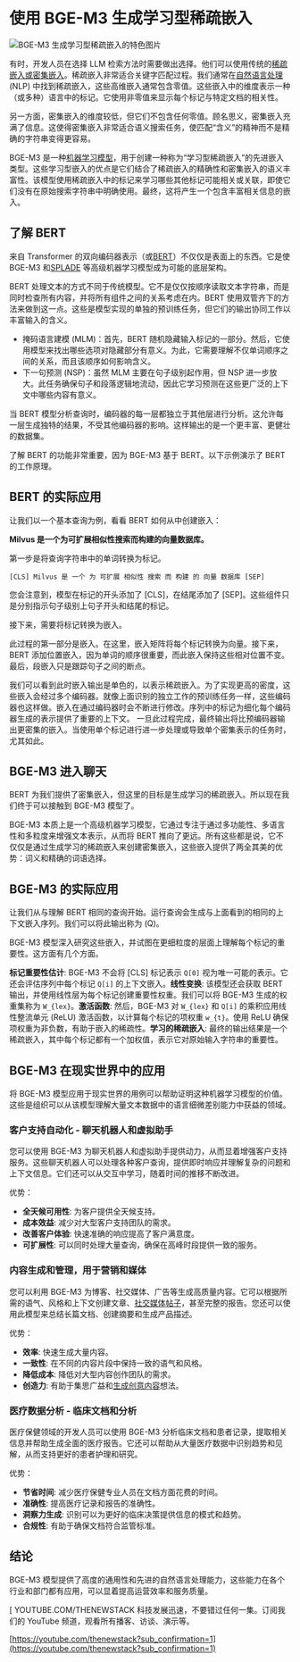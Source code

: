 # 使用 BGE-M3 生成学习型稀疏嵌入

![BGE-M3 生成学习型稀疏嵌入的特色图片](https://cdn.thenewstack.io/media/2024/06/52d3e45b-embedded-1024x576.jpg)

有时，开发人员在选择 LLM 检索方法时需要做出选择。他们可以使用传统的[稀疏嵌入或密集嵌入](https://zilliz.com/learn/sparse-and-dense-embeddings)。稀疏嵌入非常适合关键字匹配过程。我们通常在[自然语言处理](https://zilliz.com/learn/A-Beginner-Guide-to-Natural-Language-Processing?utm_source=vendor&utm_medium=referral&utm_campaign=2024-06-11_blog_bge-m3_tns) (NLP) 中找到稀疏嵌入，这些高维嵌入通常包含零值。这些嵌入中的维度表示一种（或多种）语言中的标记。它使用非零值来显示每个标记与特定文档的相关性。

另一方面，密集嵌入的维度较低，但它们不包含任何零值。顾名思义，密集嵌入充满了信息。这使得密集嵌入非常适合语义搜索任务，使匹配“含义”的精神而不是精确的字符串变得更容易。

BGE-M3 是一种[机器学习模型](https://thenewstack.io/creating-machine-learning-models-takes-too-much-time/)，用于创建一种称为“学习型稀疏嵌入”的先进嵌入类型。这些学习型嵌入的优点是它们结合了稀疏嵌入的精确性和密集嵌入的语义丰富性。该模型使用稀疏嵌入中的标记来学习哪些其他标记可能相关或关联，即使它们没有在原始搜索字符串中明确使用。最终，这将产生一个包含丰富相关信息的嵌入。

## 了解 BERT

来自 Transformer 的双向编码器表示（或[BERT](https://zilliz.com/learn/Sentence-Transformers-for-Long-Form-Text?utm_source=vendor&utm_medium=referral&utm_campaign=2024-06-11_blog_bge-m3_tns)）不仅仅是表面上的东西。它是使 BGE-M3 和[SPLADE](https://zilliz.com/learn/comparing-splade-sparse-vectors-with-bm25?utm_source=vendor&utm_medium=referral&utm_campaign=2024-06-11_blog_bge-m3_tns) 等高级机器学习模型成为可能的底层架构。

BERT 处理文本的方式不同于传统模型。它不是仅仅按顺序读取文本字符串，而是同时检查所有内容，并将所有组件之间的关系考虑在内。BERT 使用双管齐下的方法来做到这一点。这些是模型实现的单独的预训练任务，但它们的输出协同工作以丰富输入的含义。

- 掩码语言建模 (MLM)：首先，BERT 随机隐藏输入标记的一部分。然后，它使用模型来找出哪些选项对隐藏部分有意义。为此，它需要理解不仅单词顺序之间的关系，而且该顺序如何影响含义。
- 下一句预测 (NSP)：虽然 MLM 主要在句子级别起作用，但 NSP 进一步放大。此任务确保句子和段落逻辑地流动，因此它学习预测在这些更广泛的上下文中哪些内容有意义。

当 BERT 模型分析查询时，编码器的每一层都独立于其他层进行分析。这允许每一层生成独特的结果，不受其他编码器的影响。这样输出的是一个更丰富、更健壮的数据集。

了解 BERT 的功能非常重要，因为 BGE-M3 基于 BERT。以下示例演示了 BERT 的工作原理。

## BERT 的实际应用

让我们以一个基本查询为例，看看 BERT 如何从中创建嵌入：

**Milvus 是一个为可扩展相似性搜索而构建的向量数据库。**

第一步是将查询字符串中的单词转换为标记。

```
[CLS] Milvus 是 一个 为 可扩展 相似性 搜索 而 构建 的 向量 数据库 [SEP]
```

您会注意到，模型在标记的开头添加了 [CLS]，在结尾添加了 [SEP]。这些组件只是分别指示句子级别上句子开头和结尾的标记。

接下来，需要将标记转换为嵌入。

此过程的第一部分是嵌入。在这里，嵌入矩阵将每个标记转换为向量。接下来，BERT 添加位置嵌入，因为单词的顺序很重要，而此嵌入保持这些相对位置不变。最后，段嵌入只是跟踪句子之间的断点。

我们可以看到此时嵌入输出是单色的，以表示稀疏嵌入。为了实现更高的密度，这些嵌入会经过多个编码器。就像上面识别的独立工作的预训练任务一样，这些编码器也这样做。嵌入在通过编码器时会不断进行修改。序列中的标记为细化每个编码器生成的表示提供了重要的上下文。
一旦此过程完成，最终输出将比预编码器输出更密集的嵌入。当使用单个标记进行进一步处理或导致单个密集表示的任务时，尤其如此。

## BGE-M3 进入聊天
BERT 为我们提供了密集嵌入，但这里的目标是生成学习的稀疏嵌入。所以现在我们终于可以接触到 BGE-M3 模型了。

BGE-M3 本质上是一个高级机器学习模型，它通过专注于通过多功能性、多语言性和多粒度来增强文本表示，从而将 BERT 推向了更远。所有这些都是说，它不仅仅是通过生成学习的稀疏嵌入来创建密集嵌入，这些嵌入提供了两全其美的优势：词义和精确的词语选择。

## BGE-M3 的实际应用
让我们从与理解 BERT 相同的查询开始。运行查询会生成与上面看到的相同的上下文嵌入序列。我们可以将此输出称为 (Q)。

BGE-M3 模型深入研究这些嵌入，并试图在更细粒度的层面上理解每个标记的重要性。这方面有几个方面。

**标记重要性估计**: BGE-M3 不会将 [CLS] 标记表示 `Q[0]` 视为唯一可能的表示。它还会评估序列中每个标记 `Q[i]` 的上下文嵌入。**线性变换**: 该模型还会获取 BERT 输出，并使用线性层为每个标记创建重要性权重。我们可以将 BGE-M3 生成的权重集称为 `W_{lex}`。**激活函数**: 然后，BGE-M3 对 `W_{lex}` 和 `Q[i]` 的乘积应用线性整流单元 (ReLU) 激活函数，以计算每个标记的项权重 `w_{t}`。使用 ReLU 确保项权重为非负数，有助于嵌入的稀疏性。**学习的稀疏嵌入**: 最终的输出结果是一个稀疏嵌入，其中每个标记都有一个加权值，表示它对原始输入字符串的重要性。
## BGE-M3 在现实世界中的应用
将 BGE-M3 模型应用于现实世界的用例可以帮助证明这种机器学习模型的价值。这些是组织可以从该模型理解大量文本数据中的语言细微差别能力中获益的领域。

### 客户支持自动化 - 聊天机器人和虚拟助手
您可以使用 BGE-M3 为聊天机器人和虚拟助手提供动力，从而显着增强客户支持服务。这些聊天机器人可以处理各种客户查询，提供即时响应并理解复杂的问题和上下文信息。它们还可以从交互中学习，随着时间的推移不断改进。

优势：

* **全天候可用性**: 为客户提供全天候支持。
* **成本效益**: 减少对大型客户支持团队的需求。
* **改善客户体验**: 快速准确的响应提高了客户满意度。
* **可扩展性**: 可以同时处理大量查询，确保在高峰时段提供一致的服务。
### 内容生成和管理，用于营销和媒体
您可以利用 BGE-M3 为博客、社交媒体、广告等生成高质量内容。它可以根据所需的语气、风格和上下文创建文章、[社交媒体帖子](https://thenewstack.io/the-fediverse-points-to-our-social-media-future-post-musk/)，甚至完整的报告。您还可以使用此模型来总结长篇文档、创建摘要和生成产品描述。

优势：

* **效率**: 快速生成大量内容。
* **一致性**: 在不同的内容片段中保持一致的语气和风格。
* **降低成本**: 降低对大型内容创作团队的需求。
* **创造力**: 有助于集思广益和[生成创意内容](https://thenewstack.io/op-ed-the-rise-of-ai-content-generators-is-an-affront-to-creativity/)想法。
### 医疗数据分析 - 临床文档和分析
医疗保健领域的开发人员可以使用 BGE-M3 分析临床文档和患者记录，提取相关信息并帮助生成全面的医疗报告。它还可以帮助从大量医疗数据中识别趋势和见解，从而支持更好的患者护理和研究。

优势：

* **节省时间**: 减少医疗保健专业人员在文档方面花费的时间。
* **准确性**: 提高医疗记录和报告的准确性。
* **洞察力生成**: 识别可以为更好的临床决策提供信息的模式和趋势。
* **合规性**: 有助于确保文档符合监管标准。
## 结论
BGE-M3 模型提供了高度的通用性和先进的自然语言处理能力，这些能力在各个行业和部门都有应用，可以显着提高运营效率和服务质量。

[
YOUTUBE.COM/THENEWSTACK
科技发展迅速，不要错过任何一集。订阅我们的 YouTube 频道，观看所有播客、访谈、演示等。

[https://youtube.com/thenewstack?sub_confirmation=1](https://youtube.com/thenewstack?sub_confirmation=1)